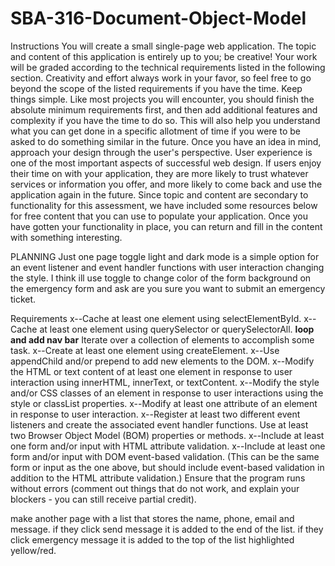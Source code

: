 # SBA-316-Document-Object-Model

Instructions
You will create a small single-page web application. The topic and content of this application is entirely up to you; be creative!
Your work will be graded according to the technical requirements listed in the following section. Creativity and effort always work in your favor, so feel free to go beyond the scope of the listed requirements if you have the time.
Keep things simple. Like most projects you will encounter, you should finish the absolute minimum requirements first, and then add additional features and complexity if you have the time to do so. This will also help you understand what you can get done in a specific allotment of time if you were to be asked to do something similar in the future.
Once you have an idea in mind, approach your design through the user's perspective. User experience is one of the most important aspects of successful web design. If users enjoy their time on with your application, they are more likely to trust whatever services or information you offer, and more likely to come back and use the application again in the future.
Since topic and content are secondary to functionality for this assessment, we have included some resources below for free content that you can use to populate your application. Once you have gotten your functionality in place, you can return and fill in the content with something interesting.

PLANNING
Just one page
toggle light and dark mode is a simple option for an event listener and event handler functions with user interaction changing the style. I think ill use toggle to change color of the form background on the emergency form and ask are you sure you want to submit an emergency ticket.

Requirements
x--Cache at least one element using selectElementById.
x--Cache at least one element using querySelector or querySelectorAll.
**loop and add nav bar** Iterate over a collection of elements to accomplish some task.
x--Create at least one element using createElement.
x--Use appendChild and/or prepend to add new elements to the DOM.
x--Modify the HTML or text content of at least one element in response to user interaction using innerHTML, innerText, or textContent.
x--Modify the style and/or CSS classes of an element in response to user interactions using the style or classList properties.
x--Modify at least one attribute of an element in response to user interaction.
x--Register at least two different event listeners and create the associated event handler functions.
Use at least two Browser Object Model (BOM) properties or methods.
x--Include at least one form and/or input with HTML attribute validation.
x--Include at least one form and/or input with DOM event-based validation. (This can be the same form or input as the one above, but should include event-based validation in addition to the HTML attribute validation.)
Ensure that the program runs without errors (comment out things that do not work, and explain your blockers - you can still receive partial credit).

make another page with a list that stores the name, phone, email and message. if they click send message it is added to the end of the list. if they click emergency message it is added to the top of the list highlighted yellow/red.

